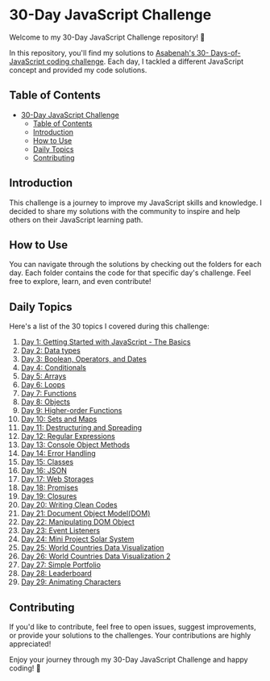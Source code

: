 # 30-Day JavaScript Challenge

Welcome to my 30-Day JavaScript Challenge repository! 🚀

In this repository, you'll find my solutions to <a href="https://github.com/Asabeneh/30-Days-Of-JavaScript/tree/master" target="_blank">Asabenah's 30- Days-of-JavaScript coding challenge</a>. Each day, I tackled a different JavaScript concept and provided my code solutions.

## Table of Contents

- [30-Day JavaScript Challenge](#30-day-javascript-challenge)
  - [Table of Contents](#table-of-contents)
  - [Introduction](#introduction)
  - [How to Use](#how-to-use)
  - [Daily Topics](#daily-topics)
  - [Contributing](#contributing)

## Introduction

This challenge is a journey to improve my JavaScript skills and knowledge. I decided to share my solutions with the community to inspire and help others on their JavaScript learning path.

## How to Use

You can navigate through the solutions by checking out the folders for each day. Each folder contains the code for that specific day's challenge. Feel free to explore, learn, and even contribute!

## Daily Topics

Here's a list of the 30 topics I covered during this challenge:

1. [Day 1: Getting Started with JavaScript - The Basics](Day1/day1.md)
2. [Day 2: Data types](Day2/day2.md)
3. [Day 3: Boolean, Operators, and Dates](Day3/day3.md)
4. [Day 4: Conditionals](Day4/day4.md)
5. [Day 5: Arrays](Day5/day5.md)
6. [Day 6:  Loops](Day6/day6.md)
7. [Day 7: Functions](Day7/day7.md)
8. [Day 8: Objects](Day8/day8.md)
9. [Day 9: Higher-order Functions](Day9/day9.md)
10. [Day 10: Sets and Maps](Day10/day10.md)
11. [Day 11: Destructuring and Spreading](Day11/day11.md)
12. [Day 12: Regular Expressions](Day12/day12.md)
13. [Day 13: Console Object Methods](Day13/day13.md)
14. [Day 14: Error Handling](Day14/day14.md)
15. [Day 15: Classes](Day15/day15.md)
16. [Day 16: JSON](Day16/day16.md)
17. [Day 17: Web Storages](Day17/day17.md)
18. [Day 18: Promises](Day18/day18.md)
19. [Day 19: Closures](Day19/day19.md)
20. [Day 20: Writing Clean Codes](Day20/day20.md)
21. [Day 21: Document Object Model(DOM)](Day21/day21.md)
22. [Day 22: Manipulating DOM Object](Day22/day22.md)
23. [Day 23: Event Listeners](Day23/day23.md)
24. [Day 24: Mini Project Solar System](Day24/day24.md)
25. [Day 25: World Countries Data Visualization](Day25/day25.md)
26. [Day 26: World Countries Data Visualization 2](Day26/day26.md)
27. [Day 27: Simple Portfolio](Day27/day27.md)
28. [Day 28: Leaderboard](Day28/day28.md)
29. [Day 29: Animating Characters](Day29/day29.md)

## Contributing

If you'd like to contribute, feel free to open issues, suggest improvements, or provide your solutions to the challenges. Your contributions are highly appreciated!

Enjoy your journey through my 30-Day JavaScript Challenge and happy coding! 🎉
